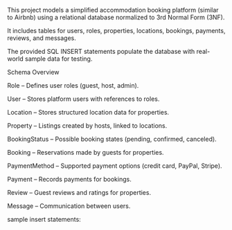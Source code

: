 This project models a simplified accommodation booking platform (similar to Airbnb) using a relational database normalized to 3rd Normal Form (3NF).

It includes tables for users, roles, properties, locations, bookings, payments, reviews, and messages.

The provided SQL INSERT statements populate the database with real-world sample data for testing.

 Schema Overview

Role – Defines user roles (guest, host, admin).

User – Stores platform users with references to roles.

Location – Stores structured location data for properties.

Property – Listings created by hosts, linked to locations.

BookingStatus – Possible booking states (pending, confirmed, canceled).

Booking – Reservations made by guests for properties.

PaymentMethod – Supported payment options (credit card, PayPal, Stripe).

Payment – Records payments for bookings.

Review – Guest reviews and ratings for properties.

Message – Communication between users.

sample insert statements:

